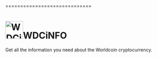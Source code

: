 =============================
<h1><img src="https://raw.github.com/c0ding/WDCinfo/master/doc/worldcoin.png" height=55 alt="WDCinfo" title="WDCinfo">WDCiNFO</h1>

Get all the information you need about the Worldcoin cryptocurrency.


